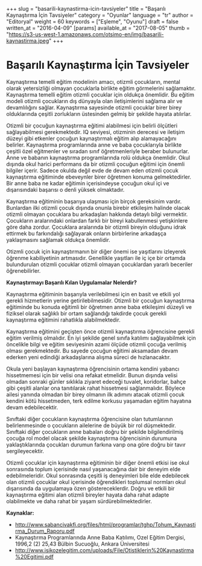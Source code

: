 +++
slug = "basarili-kaynastirma-icin-tavsiyeler"
title = "Başarılı Kaynaştırma İçin Tavsiyeler"
category = "Oyunlar"
language = "tr"
author = "Editoryal"
weight = 60
keywords = ["Eşleme", "Oyunu"]
draft = false
written_at = "2016-04-09"
[params]
available_at = "2017-08-05"
thumb = "https://s3-us-west-1.amazonaws.com/otsimo-en/img/basarili-kaynastirma.jpeg"
+++

# Başarılı Kaynaştırma İçin Tavsiyeler

Kaynaştırma temelli eğitim modelinin amacı, otizmli çocukların, mental olarak yetersizliği olmayan çocuklarla birlikte eğitim görmelerini sağlamaktır. Kaynaştırma temelli eğitim otizmli çocuklar için oldukça önemlidir. Bu eğitim modeli otizmli çocukların dış dünyayla olan iletişimlerini sağlama alır ve devamlılığını sağlar. Kaynaştırma sayesinde otizmli çocuklar birer birey olduklarında çeşitli zorlukların üstesinden gelmiş bir şekilde hayata atılırlar.

Otizmli bir çocuğun kaynaştırma eğitimi alabilmesi için belirli ölçütleri sağlayabilmesi gerekmektedir. IQ seviyesi, otizminin derecesi ve iletişim düzeyi gibi etkenler çocuğun kaynaştırmalı eğitim alıp alamayacağını belirler. Kaynaştırma programlarında anne ve baba çocuklarıyla birlikte çeşitli özel eğitmenler ve sıradan sınıf öğretmenleriyle beraber bulunurlar. Anne ve babanın kaynaştırma programlarında rolü oldukça önemlidir. Okul dışında okul harici performans da bir otizmli çocuğun eğitimi için önemli bilgiler içerir. Sadece okulda değil evde de devam eden otizmli çocuk kaynaştırma eğitiminde ebeveynler birer öğretmen konuma gelmektedirler. Bir anne baba ne kadar eğitimin içerisindeyse çocuğun okul içi ve dışarısındaki başarısı o denli yüksek olmaktadır.

Kaynaştırma eğitiminin başarıya ulaşması için birçok gereksinim vardır. Bunlardan ilki otizmli çocuk dışında onunla birebir etkileşim halinde olacak otizmli olmayan çocuklara bu arkadaşları hakkında detaylı bilgi vermektir. Çocukların aralarındaki onlardan farklı bir bireyi kabullenmesi yetişkinlere göre daha zordur. Çocuklara aralarında bir otizmli bireyin olduğunu idrak ettirmek bu farkındalığı sağlayarak onların birbirlerine arkadaşça yaklaşmasını sağlamak oldukça önemlidir.

Otizmli çocuk için kaynaştırmanın bir diğer önemi ise yaşıtlarını izleyerek öğrenme kabiliyetinin artmasıdır. Genellikle yaşıtları ile iç içe bir ortamda bulundurulan otizmli çocuklar otizmli olmayan çocuklardan yararlı beceriler öğrenebilirler.



**Kaynaştırmayı Başarılı Kılan Uygulamalar Nelerdir?**

Kaynaştırma eğitiminin başarıyla verilebilmesi için en basit ve etkili yol gerekli hizmetlerin yerine getirilebilmesidir. Otizmli bir çocuğun kaynaştırma eğitiminde bu konuda eğitimli bir öğretmen anne baba etkileşimi düzeyli ve fiziksel olarak sağlıklı bir ortam sağlandığı takdirde çocuk gerekli kaynaştırma eğitimini rahatlıkla alabilmektedir.

Kaynaştırma eğitimini geçişten önce otizmli kaynaştırma öğrencisine gerekli eğitim verilmiş olmalıdır. En iyi şekilde genel sınıfa katılımı sağlayabilmek için öncelikle bilgi ve eğitim seviyesinin azami ölçüde otizmli çocuğa verilmiş olması gerekmektedir. Bu sayede çocuğun eğitimi aksamadan devam ederken yeni edindiği arkadaşlarına alışma süreci de hızlanacaktır.

Okula yeni başlayan kaynaştırma öğrencisinin ortama kendini yabancı hissetmemesi için bir velisi ona refakat etmelidir. Bunun dışında velisi olmadan sonraki günler sıklıkla ziyaret edeceği tuvalet, koridorlar, bahçe gibi çeşitli alanlar ona tanıtılarak rahat hissetmesi sağlanmalıdır. Böylece ailesi yanında olmadan bir birey olmanın ilk adımını atacak otizmli çocuk kendini kötü hissetmeden, terk edilme korkusu yaşamadan eğitim hayatına devam edebilecektir.

Sınıftaki diğer çocukların kaynaştırma öğrencisine olan tutumlarının belirlenmesinde o çocukların ailelerine de büyük bir rol düşmektedir. Sınıftaki diğer çocukların anne babaları doğru bir şekilde bilgilendirilmiş çocuğa rol model olacak şekilde kaynaştırma öğrencisinin durumuna yaklaştıklarında çocukları durumun farkına varıp ona göre doğru bir tavır sergileyecektir.

Otizmli çocuklar için kaynaştırma eğitiminin bir diğer önemli etkisi ise okul sonrasında toplum içerisinde nasıl yaşanacağına dair bir deneyim elde edebilmeleridir. Okul sonrasında çeşitli iş deneyimleri bile elde edebilecek olan otizmli çocuklar okul içerisinde öğrendikleri toplumsal normları okul dışarısında da uygulamaya özen göstereceklerdir. Doğru ve etkili bir kaynaştırma eğitimi alan otizmli bireyler hayata daha rahat adapte olabilmekte ve daha rahat bir yaşam sürdürebilmektedirler.

**Kaynaklar:**

  * http://www.sabancivakfi.org/files/html/programlar/tghp/Tohum_Kaynastirma_Durum_Raporu.pdf
  * Kaynaştırma Programlarında Anne Baba Katılımı, Ozel Eğitim Dergisi, 1996,2 (2) 25,43 Bülbin Sucuoğlu, Ankara Üniversitesi
  * http://www.isikozelegitim.com/uploads/File/Otistiklerin%20Kaynastirma%20Egitimi.pdf
